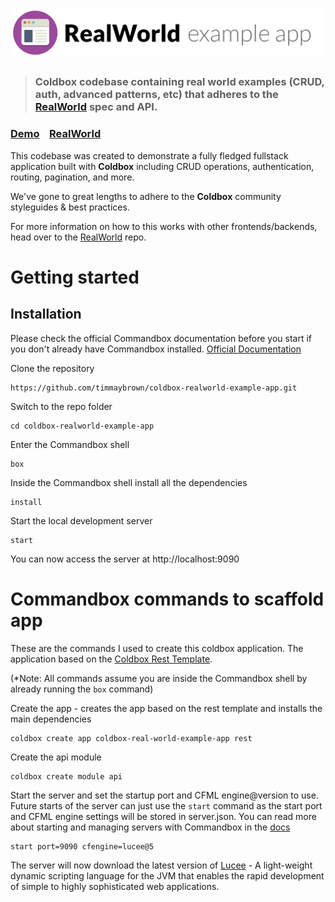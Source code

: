# ![RealWorld Example App](logo.png)

> ### Coldbox codebase containing real world examples (CRUD, auth, advanced patterns, etc) that adheres to the [RealWorld](https://github.com/gothinkster/realworld) spec and API.


### [Demo](https://github.com/gothinkster/realworld)&nbsp;&nbsp;&nbsp;&nbsp;[RealWorld](https://github.com/gothinkster/realworld)


This codebase was created to demonstrate a fully fledged fullstack application built with **Coldbox** including CRUD operations, authentication, routing, pagination, and more.

We've gone to great lengths to adhere to the **Coldbox** community styleguides & best practices.

For more information on how to this works with other frontends/backends, head over to the [RealWorld](https://github.com/gothinkster/realworld) repo.

# Getting started

## Installation
Please check the official Commandbox documentation before you start if you don't already have Commandbox installed. [Official Documentation](https://commandbox.ortusbooks.com/content/getting_started_guide.html)

Clone the repository

    https://github.com/timmaybrown/coldbox-realworld-example-app.git

Switch to the repo folder

    cd coldbox-realworld-example-app

Enter the Commandbox shell

    box

Inside the Commandbox shell install all the dependencies

    install

Start the local development server

    start

You can now access the server at http://localhost:9090


# Commandbox commands to scaffold app
These are the commands I used to create this coldbox application. The application based on the [Coldbox Rest Template](https://github.com/coldbox-templates/rest). 

(*Note: All commands assume you are inside the Commandbox shell by already running the `box` command)

Create the app - creates the app based on the rest template and installs the main dependencies

    coldbox create app coldbox-real-world-example-app rest

Create the api module

    coldbox create module api

Start the server and set the startup port and CFML engine@version to use. 
Future starts of the server can just use the `start` command as the start port and CFML engine settings will be stored in server.json.
You can read more about starting and managing servers with Commandbox in the [docs](https://commandbox.ortusbooks.com/content/embedded_server/serverJSON/serverjson.html)

    start port=9090 cfengine=lucee@5

The server will now download the latest version of [Lucee](http://lucee.org/) - A light-weight dynamic scripting language for the JVM that enables the rapid development of simple to highly sophisticated web applications.


